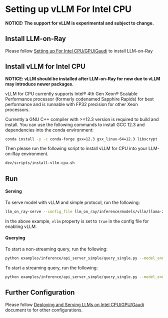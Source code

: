 # Setting up vLLM For Intel CPU

__NOTICE: The support for vLLM is experimental and subject to change.__

## Install LLM-on-Ray

Please follow [Setting up For Intel CPU/GPU/Gaudi](setup.md) to install LLM-on-Ray

## Install vLLM for Intel CPU

__NOTICE: vLLM should be installed after LLM-on-Ray for now due to vLLM may introduce newer packages.__

vLLM for CPU currently supports Intel® 4th Gen Xeon® Scalable Performance processor (formerly codenamed Sapphire Rapids) for best performance and is runnable with FP32 precision for other Xeon processors.

Currently a GNU C++ compiler with >=12.3 version is required to build and install. You can use the following commands to install GCC 12.3 and dependencies into the conda environment:

```bash
conda install -y -c conda-forge gxx=12.3 gxx_linux-64=12.3 libxcrypt
```

Then please run the following script to install vLLM for CPU into your LLM-on-Ray environment.

```bash
dev/scripts/install-vllm-cpu.sh
```

## Run

#### Serving

To serve model with vLLM and simple protocol, run the following:

```bash
llm_on_ray-serve --config_file llm_on_ray/inference/models/vllm/llama-2-7b-chat-hf-vllm.yaml --simple --keep_serve_terminal
```

In the above example, `vllm` property is set to `true` in the config file for enabling vLLM.

#### Querying

To start a non-streaming query, run the following:

```bash
python examples/inference/api_server_simple/query_single.py --model_endpoint http://127.0.0.1:8000/llama-2-7b-chat-hf
```

To start a streaming query, run the following:

```bash
python examples/inference/api_server_simple/query_single.py --model_endpoint http://127.0.0.1:8000/llama-2-7b-chat-hf --streaming_response
```

## Further Configuration

Please follow [Deploying and Serving LLMs on Intel CPU/GPU/Gaudi](serve.md) document to for other configurations.